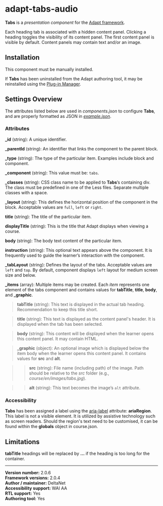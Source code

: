 # adapt-tabs-audio  

**Tabs** is a *presentation component* for the [Adapt framework](https://github.com/adaptlearning/adapt_framework).

Each heading tab is associated with a hidden content panel. Clicking a heading toggles the visibility of its content panel. The first content panel is visible by default. Content panels may contain text and/or an image.

## Installation

This component must be manually installed.  

If **Tabs** has been uninstalled from the Adapt authoring tool, it may be reinstalled using the [Plug-in Manager](https://github.com/adaptlearning/adapt_authoring/wiki/Plugin-Manager).  

## Settings Overview

The attributes listed below are used in *components.json* to configure **Tabs**, and are properly formatted as JSON in [*example.json*](https://github.com/deltanet/adapt-tabs-audio/blob/master/example.json).

### Attributes

**_id** (string): A unique identifier.

**_parentId** (string): An identifier that links the component to the parent block.

**_type** (string): The type of the particular item. Examples include block and component.

**_component** (string): This value must be: `tabs`.

**_classes** (string): CSS class name to be applied to **Tabs**’s containing div. The class must be predefined in one of the Less files. Separate multiple classes with a space.

**_layout** (string): This defines the horizontal position of the component in the block. Acceptable values are `full`, `left` or `right`.

**title** (string): The title of the particular item.

**displayTitle** (string): This is the title that Adapt displays when viewing a course.

**body** (string): The body text content of the particular item.

**instruction** (string): This optional text appears above the component. It is frequently used to
guide the learner’s interaction with the component.  

**_tabLayout** (string): Defines the layout of the tabs. Acceptable values are `left` and `top`. By default, component displays `left` layout for medium screen size and below.

**_items** (array): Multiple items may be created. Each _item_ represents one element of the tabs component and contains values for **tabTitle**, **title**, **body**, and **_graphic**.

>**tabTitle** (string): This text is displayed in the actual tab heading. Recommendation to keep this title short.

>**title** (string): This text is displayed as the content panel's header. It is displayed when the tab has been selected.

>**body** (string): This content will be displayed when the learner opens this content panel. It may contain HTML.  

>**_graphic** (object): An optional image which is displayed below the item body when the learner opens this content panel. It contains values for **src** and **alt**.

>>**src** (string): File name (including path) of the image. Path should be relative to the *src* folder (e.g., *course/en/images/tabs.jpg*).

>>**alt** (string): This text becomes the image’s `alt` attribute.  

### Accessibility
**Tabs** has been assigned a label using the [aria-label](https://github.com/adaptlearning/adapt_framework/wiki/Aria-Labels) attribute: **ariaRegion**. This label is not a visible element. It is utilized by assistive technology such as screen readers. Should the region's text need to be customised, it can be found within the **globals** object in course.json.

## Limitations

**tabTitle** headings will be replaced by **...** if the heading is too long for the container.

----------------------------
**Version number:**  2.0.6  
**Framework versions:** 2.0.4  
**Author / maintainer:** DeltaNet  
**Accessibility support:** WAI AA   
**RTL support:** Yes  
**Authoring tool:** Yes
